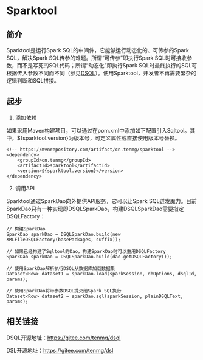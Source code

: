 # Sparktool
## 简介

Sparktool是运行Spark SQL的中间件，它能够运行动态化的、可传参的Spark SQL，解决Spark SQL传参的难题。所谓“可传参”即执行Spark SQL时可接收参数，而不是写死的SQL代码；所谓“动态化”即执行Spark SQL时最终执行的SQL可根据传入参数不同而不同（参见[DSQL](https://gitee.com/tenmg/dsql)）。使用Sparktool，开发者不再需要繁杂的逻辑判断和SQL拼接。

## 起步

1. 添加依赖

如果采用Maven构建项目，可以通过在pom.xml中添加如下配置引入Sqltool。其中，${sparktool.version}为版本号，可定义属性或直接使用版本号替换。

```
<!-- https://mvnrepository.com/artifact/cn.tenmg/sparktool -->
<dependency>
    <groupId>cn.tenmg</groupId>
    <artifactId>sparktool</artifactId>
    <version>${sparktool.version}</version>
</dependency>
```
2. 调用API

Sparktool通过SparkDao向外提供API服务，它可以让Spark SQL迸发魔力。目前SparkDao只有一种实现即DSQLSparkDao，构建DSQLSparkDao需要指定DSQLFactory：

```
// 构建SparkDao
SparkDao sparkDao = DSQLSparkDao.build(new XMLFileDSQLFactory(basePackages, suffix));

// 如果已经构建了Sqltool的Dao，构建SparkDao时可以重用DSQLFactory
SparkDao sparkDao = DSQLSparkDao.build(dao.getDSQLFactory());

// 使用SparkDao解析执行DSQL从数据库加载数据集
Dataset<Row> dataset1 = sparkDao.load(sparkSession, dbOptions, dsqlId, params);

// 使用SparkDao将带参数DSQL提交给Spark SQL执行
Dataset<Row> dataset2 = sparkDao.sql(sparkSession, plainDSQLText, params);
```

## 相关链接

DSQL开源地址：https://gitee.com/tenmg/dsql

DSL开源地址：https://gitee.com/tenmg/dsl